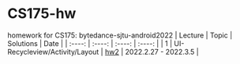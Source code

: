 # CS175-hw
homework for CS175: bytedance-sjtu-android2022
| Lecture | Topic | Solutions | Date |
| :----: | :----: | :----: | :----: |
| 1 | UI-Recycleview/Activity/Layout | [hw2](https://github.com/OvertheBrain/CS175-hw/commit/58ea1fb521c83d3ce523e566b494b36ba76dbacd) | 2022.2.27 - 2022.3.5 |
